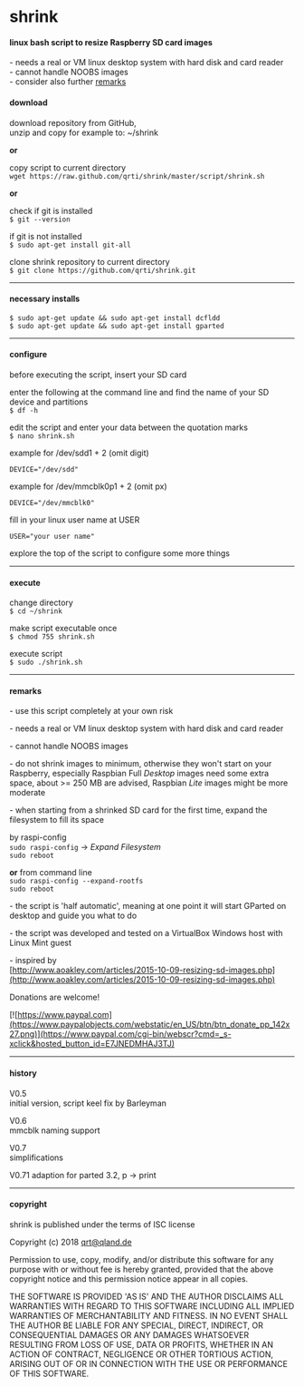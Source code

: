 # shrink

#### linux bash script to resize Raspberry SD card images  
\- needs a real or VM linux desktop system with hard disk and card reader  
\- cannot handle NOOBS images  
\- consider also further [remarks](#remarks)


#### download  
download repository from GitHub,  
unzip and copy for example to: ~/shrink

**or**

copy script to current directory  
`wget https://raw.github.com/qrti/shrink/master/script/shrink.sh`

**or**

check if git is installed  
`$ git --version`

if git is not installed  
`$ sudo apt-get install git-all`

clone shrink repository to current directory  
`$ git clone https://github.com/qrti/shrink.git`

- - -

#### necessary installs  
`$ sudo apt-get update && sudo apt-get install dcfldd`  
`$ sudo apt-get update && sudo apt-get install gparted`

- - -

#### configure  
before executing the script, insert your SD card

enter the following at the command line and find the name of your SD device and partitions  
`$ df -h`

edit the script and enter your data between the quotation marks  
`$ nano shrink.sh`

example for /dev/sdd1 + 2 (omit digit)
```
DEVICE="/dev/sdd"
```

example for /dev/mmcblk0p1 + 2 (omit px)
```
DEVICE="/dev/mmcblk0"
```

fill in your linux user name at USER
```
USER="your user name"
```

explore the top of the script to configure some more things

- - -

#### execute  
change directory  
`$ cd ~/shrink`

make script executable once  
`$ chmod 755 shrink.sh`

execute script  
`$ sudo ./shrink.sh`

- - -

#### remarks  
\- use this script completely at your own risk  

\- needs a real or VM linux desktop system with hard disk and card reader  

\- cannot handle NOOBS images  

\- do not shrink images to minimum, otherwise they won't start on your Raspberry, especially Raspbian Full *Desktop* images need some extra space, about >= 250 MB are advised, Raspbian *Lite* images might be more moderate  

\- when starting from a shrinked SD card for the first time, expand the filesystem to fill its space  

by raspi-config  
`sudo raspi-config` -> *Expand Filesystem*  
`sudo reboot`  
  
**or** from command line  
`sudo raspi-config --expand-rootfs`  
`sudo reboot`  

\- the script is 'half automatic', meaning at one point it will start GParted on desktop and guide you what to do  

\- the script was developed and tested on a VirtualBox Windows host with Linux Mint guest  

\- inspired by  
[http://www.aoakley.com/articles/2015-10-09-resizing-sd-images.php](http://www.aoakley.com/articles/2015-10-09-resizing-sd-images.php)

Donations are welcome!

[![https://www.paypal.com](https://www.paypalobjects.com/webstatic/en_US/btn/btn_donate_pp_142x27.png)](https://www.paypal.com/cgi-bin/webscr?cmd=_s-xclick&hosted_button_id=E7JNEDMHAJ3TJ)

- - -

#### history  
V0.5  
initial version, script keel fix by Barleyman  

V0.6  
mmcblk naming support

V0.7  
simplifications

V0.71
adaption for parted 3.2, p -> print

- - -

#### copyright  
shrink is published under the terms of ISC license

Copyright (c) 2018 [qrt@qland.de](mailto:qrt@qland.de)

Permission to use, copy, modify, and/or distribute this software for any purpose with or without fee is hereby granted, provided that the above copyright notice and this permission notice appear in all copies.

THE SOFTWARE IS PROVIDED 'AS IS' AND THE AUTHOR DISCLAIMS ALL WARRANTIES WITH REGARD TO THIS SOFTWARE INCLUDING ALL IMPLIED WARRANTIES OF MERCHANTABILITY AND FITNESS. IN NO EVENT SHALL THE AUTHOR BE LIABLE FOR ANY SPECIAL, DIRECT, INDIRECT, OR CONSEQUENTIAL DAMAGES OR ANY DAMAGES WHATSOEVER RESULTING FROM LOSS OF USE, DATA OR PROFITS, WHETHER IN AN ACTION OF CONTRACT, NEGLIGENCE OR OTHER TORTIOUS ACTION, ARISING OUT OF OR IN CONNECTION WITH THE USE OR PERFORMANCE OF THIS SOFTWARE.
